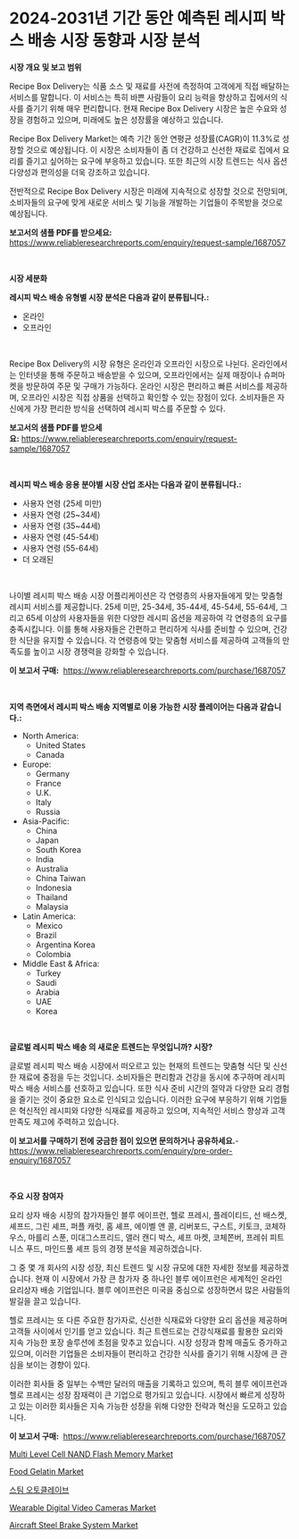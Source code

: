 <p><h1>2024-2031년 기간 동안 예측된 레시피 박스 배송 시장 동향과 시장 분석</h1></p><p><strong>시장 개요 및 보고 범위</strong></p>
<p><p>Recipe Box Delivery는 식품 소스 및 재료를 사전에 측정하여 고객에게 직접 배달하는 서비스를 말합니다. 이 서비스는 특히 바쁜 사람들이 요리 능력을 향상하고 집에서의 식사를 즐기기 위해 매우 편리합니다. 현재 Recipe Box Delivery 시장은 높은 수요와 성장을 경험하고 있으며, 미래에도 높은 성장률을 예상하고 있습니다. </p><p>Recipe Box Delivery Market는 예측 기간 동안 연평균 성장률(CAGR)이 11.3%로 성장할 것으로 예상됩니다. 이 시장은 소비자들이 좀 더 건강하고 신선한 재료로 집에서 요리를 즐기고 싶어하는 요구에 부응하고 있습니다. 또한 최근의 시장 트렌드는 식사 옵션 다양성과 편의성을 더욱 강조하고 있습니다.</p><p>전반적으로 Recipe Box Delivery 시장은 미래에 지속적으로 성장할 것으로 전망되며, 소비자들의 요구에 맞게 새로운 서비스 및 기능을 개발하는 기업들이 주목받을 것으로 예상됩니다.</p></p>
<p><strong>보고서의 샘플 PDF를 받으세요:</strong> <a href="https://www.reliableresearchreports.com/enquiry/request-sample/1687057">https://www.reliableresearchreports.com/enquiry/request-sample/1687057</a></p>
<p>&nbsp;</p>
<p><strong>시장 세분화</strong></p>
<p><strong>레시피 박스 배송 유형별 시장 분석은 다음과 같이 분류됩니다.:</strong></p>
<p><ul><li>온라인</li><li>오프라인</li></ul></p>
<p>&nbsp;</p>
<p><p>Recipe Box Delivery의 시장 유형은 온라인과 오프라인 시장으로 나뉜다. 온라인에서는 인터넷을 통해 주문하고 배송받을 수 있으며, 오프라인에서는 실제 매장이나 슈퍼마켓을 방문하여 주문 및 구매가 가능하다. 온라인 시장은 편리하고 빠른 서비스를 제공하며, 오프라인 시장은 직접 상품을 선택하고 확인할 수 있는 장점이 있다. 소비자들은 자신에게 가장 편리한 방식을 선택하여 레시피 박스를 주문할 수 있다.</p></p>
<p><strong>보고서의 샘플 PDF를 받으세요:</strong>&nbsp;<a href="https://www.reliableresearchreports.com/enquiry/request-sample/1687057">https://www.reliableresearchreports.com/enquiry/request-sample/1687057</a></p>
<p>&nbsp;</p>
<p><strong> 레시피 박스 배송 응용 분야별 시장 산업 조사는 다음과 같이 분류됩니다.:</strong></p>
<p><ul><li>사용자 연령 (25세 미만)</li><li>사용자 연령 (25~34세)</li><li>사용자 연령 (35~44세)</li><li>사용자 연령 (45-54세)</li><li>사용자 연령 (55-64세)</li><li>더 오래된</li></ul></p>
<p>&nbsp;</p>
<p><p>나이별 레시피 박스 배송 시장 어플리케이션은 각 연령층의 사용자들에게 맞는 맞춤형 레시피 서비스를 제공합니다. 25세 미만, 25-34세, 35-44세, 45-54세, 55-64세, 그리고 65세 이상의 사용자들을 위한 다양한 레시피 옵션을 제공하여 각 연령층의 요구를 충족시킵니다. 이를 통해 사용자들은 간편하고 편리하게 식사를 준비할 수 있으며, 건강한 식단을 유지할 수 있습니다. 각 연령층에 맞는 맞춤형 서비스를 제공하여 고객들의 만족도를 높이고 시장 경쟁력을 강화할 수 있습니다.</p></p>
<p><strong>이 보고서 구매:</strong>&nbsp; <a href="https://www.reliableresearchreports.com/purchase/1687057">https://www.reliableresearchreports.com/purchase/1687057</a></p>
<p>&nbsp;</p>
<p><strong>지역 측면에서 레시피 박스 배송 지역별로 이용 가능한 시장 플레이어는 다음과 같습니다.:</strong></p>
<p><ul>
    <li>
        North America:
        <ul>
            <li>United States</li>
            <li>Canada</li>
        </ul>
    </li>
    <li>
        Europe:
        <ul>
            <li>Germany</li>
            <li>France</li>
            <li>U.K.</li>
            <li>Italy</li>
            <li>Russia</li>
        </ul>
    </li>
    <li>
        Asia-Pacific:
        <ul>
            <li>China</li>
            <li>Japan</li>
            <li>South Korea</li>
            <li>India</li>
            <li>Australia</li>
            <li>China Taiwan</li>
            <li>Indonesia</li>
            <li>Thailand</li>
            <li>Malaysia</li>
        </ul>
    </li>
    <li>
        Latin America:
        <ul>
            <li>Mexico</li>
            <li>Brazil</li>
            <li>Argentina Korea</li>
            <li>Colombia</li>
        </ul>
    </li>
    <li>
        Middle East & Africa:
        <ul>
            <li>Turkey</li>
            <li>Saudi</li>
            <li>Arabia</li>
            <li>UAE</li>
            <li>Korea</li>
        </ul>
    </li>
    </ul></p>
<p>&nbsp;</p>
<p><strong>글로벌 레시피 박스 배송 의 새로운 트렌드는 무엇입니까? 시장?</strong></p>
<p><p>글로벌 레시피 박스 배송 시장에서 떠오르고 있는 현재의 트렌드는 맞춤형 식단 및 신선한 재료에 중점을 두는 것입니다. 소비자들은 편리함과 건강을 동시에 추구하며 레시피 박스 배송 서비스를 선호하고 있습니다. 또한 식사 준비 시간의 절약과 다양한 요리 경험을 즐기는 것이 중요한 요소로 인식되고 있습니다. 이러한 요구에 부응하기 위해 기업들은 혁신적인 레시피와 다양한 식재료를 제공하고 있으며, 지속적인 서비스 향상과 고객 만족도 제고에 주력하고 있습니다.</p></p>
<p><strong>이 보고서를 구매하기 전에 궁금한 점이 있으면 문의하거나 공유하세요.</strong>- <a href="https://www.reliableresearchreports.com/enquiry/pre-order-enquiry/1687057">https://www.reliableresearchreports.com/enquiry/pre-order-enquiry/1687057</a></p>
<p>&nbsp;</p>
<p><strong>주요 시장 참여자</strong></p>
<p><p>요리 상자 배송 시장의 참가자들인 블루 에이프런, 헬로 프레시, 플레이티드, 선 배스켓, 셰프드, 그린 셰프, 퍼플 캐럿, 홈 셰프, 에이벨 앤 콜, 리버포드, 구스트, 키토크, 코체하우스, 마를리 스푼, 미대그스프리드, 앨러 캔디 박스, 셰프 마켓, 코체쫀버, 프레쉬 피트니스 푸드, 마인드풀 셰프 등의 경쟁 분석을 제공하겠습니다. </p><p>그 중 몇 개 회사의 시장 성장, 최신 트렌드 및 시장 규모에 대한 자세한 정보를 제공하겠습니다. 현재 이 시장에서 가장 큰 참가자 중 하나인 블루 에이프런은 세계적인 온라인 요리상자 배송 기업입니다. 블루 에이프런은 미국을 중심으로 성장하면서 많은 사람들의 발길을 끌고 있습니다. </p><p>헬로 프레시는 또 다른 주요한 참가자로, 신선한 식재료와 다양한 요리 옵션을 제공하며 고객들 사이에서 인기를 얻고 있습니다. 최근 트렌드로는 건강식재료를 활용한 요리와 지속 가능한 포장 솔루션에 초점을 맞추고 있습니다. 시장 성장과 함께 매출도 증가하고 있으며, 이러한 기업들은 소비자들이 편리하고 건강한 식사를 즐기기 위해 시장에 큰 관심을 보이는 경향이 있다.</p><p>이러한 회사들 중 일부는 수백만 달러의 매출을 기록하고 있으며, 특히 블루 에이프런과 헬로 프레시는 성장 잠재력이 큰 기업으로 평가되고 있습니다. 시장에서 빠르게 성장하고 있는 이러한 회사들은 지속 가능한 성장을 위해 다양한 전략과 혁신을 도모하고 있습니다.</p></p>
<p><strong>이 보고서 구매:</strong>&nbsp;&nbsp;<a href="https://www.reliableresearchreports.com/purchase/1687057">https://www.reliableresearchreports.com/purchase/1687057</a></p>
<p><p><a href="https://github.com/abdelrhmankishk22/Market-Research-Report-List-3/blob/main/multi-level-cell-nand-flash-memory-market.md">Multi Level Cell NAND Flash Memory Market</a></p><p><a href="https://view.publitas.com/reportprime-1/food-gelatin-market-offers-provide-insightful-data-for-the-time-period-from-2024-to-2031-and-also-provide-analysis-based-on-application-type-and-region/">Food Gelatin Market</a></p><p><a href="https://medium.com/@derekhudtson897657/%EC%8A%A4%ED%8C%80-%EC%98%A4%ED%86%A0%ED%81%B4%EB%A0%88%EC%9D%B4%EB%B8%8C-%EC%8B%9C%EC%9E%A5-%EC%9C%A0%ED%98%95-%EC%9D%91%EC%9A%A9-%EB%B0%8F-%EC%A7%80%EB%A6%AC%EC%A0%81-%ED%8F%89%EA%B0%80%EC%97%90-%EB%8C%80%ED%95%9C-%ED%8F%AC%EA%B4%84%EC%A0%81%EC%9D%B8-%ED%8F%89%EA%B0%80-2bd3d6b75a53">스팀 오토클레이브</a></p><p><a href="https://iodized-pantydraco-05c.notion.site/Global-Wearable-Digital-Video-Cameras-Market-by-Types-Applications-and-Major-Players-with-Regiona-706f965b77e84996b31916bba3666cd8">Wearable Digital Video Cameras Market</a></p><p><a href="https://noble-drawer-34c.notion.site/Aircraft-Steel-Brake-System-Market-Size-Growth-Outlook-from-2024-to-2031-projecting-at-Market-s-Tr-d78406e3ef194caaab8e2c7a2cc9c73a">Aircraft Steel Brake System Market</a></p></p>
